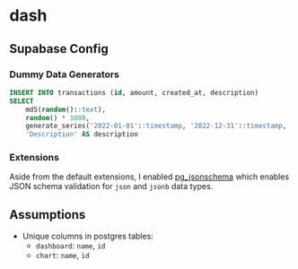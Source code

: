 # dash

## Supabase Config

### Dummy Data Generators
```sql
INSERT INTO transactions (id, amount, created_at, description)
SELECT
    md5(random()::text),
    random() * 1000,
    generate_series('2022-01-01'::timestamp, '2022-12-31'::timestamp, '1 day') AS created_at,
    'Description' AS description
```

### Extensions
Aside from the default extensions, I enabled
[pg_jsonschema](https://github.com/supabase/pg_jsonschema) which enables
JSON schema validation for `json` and `jsonb` data types.

## Assumptions
- Unique columns in postgres tables:
  - `dashboard`: `name`, `id`
  - `chart`: `name`, `id`